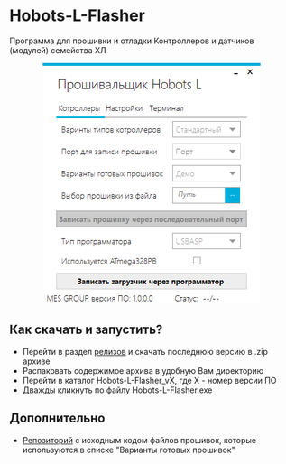 # Hobots-L-Flasher
Программа для прошивки и отладки Контроллеров и датчиков (модулей) семейства ХЛ
<p align="center"><img src="/Hobots-L-Flasher_Pic.png">

## Как скачать и запустить?
* Перейти в раздел [релизов](https://github.com/mes-sts/Hobots-L-Flasher/releases) и скачать последнюю версию в .zip архиве
* Распаковать содержимое архива в удобную Вам директорию
* Перейти в каталог Hobots-L-Flasher_vX, где X - номер версии ПО
* Дважды кликнуть по файлу Hobots-L-Flasher.exe

## Дополнительно
* [Репозиторий](https://github.com/mes-sts/Hobots-L-Examples) с исходным кодом файлов прошивок, которые используются в списке "Варианты готовых прошивок"
